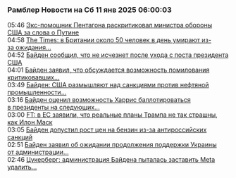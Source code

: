 <h3>Рамблер Новости на Сб 11 янв 2025 06:00:03</h3>
<div class="rssn table">
  <span class="smaller gray hspace">05:46</span>
  <a class="nodecor" href="https://news.rambler.ru/world/54029313-eks-pomoschnik-pentagona-raskritikoval-ministra-oborony-ssha-za-slova-o-putine/">Экс-помощник Пентагона раскритиковал министра обороны США за слова о Путине</a>
</div>
<div class="rssn table">
  <span class="smaller gray hspace">04:58</span>
  <a class="nodecor" href="https://news.rambler.ru/world/54029148-the-times-v-britanii-okolo-50-chelovek-v-den-umirayut-iz-za-ozhidaniya-v-bolnitsah/">The Times: в Британии около 50 человек в день умирают из-за ожидания...</a>
</div>
<div class="rssn table">
  <span class="smaller gray hspace">04:52</span>
  <a class="nodecor" href="https://news.rambler.ru/world/54029109-bayden-soobschil-chto-ne-ischeznet-posle-uhoda-s-posta-prezidenta-ssha/">Байден сообщил, что не исчезнет после ухода с поста президента США</a>
</div>
<div class="rssn table">
  <span class="smaller gray hspace">04:01</span>
  <a class="nodecor" href="https://news.rambler.ru/world/54029227-bayden-zayavil-chto-obsuzhdaetsya-vozmozhnost-pomilovaniya-kritikovavshih-trampa-lits/">Байден заявил, что обсуждается возможность помилования критиковавших...</a>
</div>
<div class="rssn table">
  <span class="smaller gray hspace">03:49</span>
  <a class="nodecor" href="https://news.rambler.ru/world/54029208-bayden-ssha-razmyshlyayut-nad-sanktsiyami-protiv-neftyanoy-promyshlennosti-venesuely/">Байден: США размышляют над санкциями против нефтяной промышленности...</a>
</div>
<div class="rssn table">
  <span class="smaller gray hspace">03:16</span>
  <a class="nodecor" href="https://news.rambler.ru/world/54020939-bayden-otsenil-vozmozhnost-harris-ballotirovatsya-v-prezidenty-na-sleduyuschih-vyborah/">Байден оценил возможность Харрис баллотироваться в президенты на следующих...</a>
</div>
<div class="rssn table">
  <span class="smaller gray hspace">03:00</span>
  <a class="nodecor" href="https://news.rambler.ru/world/54029206-ft-v-es-zayavili-chto-realnye-plany-trampa-ne-tak-strashny-kak-ilon-mask/">FT: в ЕС заявили, что реальные планы Трампа не так страшны, как Илон Маск</a>
</div>
<div class="rssn table">
  <span class="smaller gray hspace">03:05</span>
  <a class="nodecor" href="https://news.rambler.ru/world/54029195-bayden-dopustil-rost-tsen-na-benzin-iz-za-antirossiyskih-sanktsiy/">Байден допустил рост цен на бензин из-за антироссийских санкций</a>
</div>
<div class="rssn table">
  <span class="smaller gray hspace">02:51</span>
  <a class="nodecor" href="https://news.rambler.ru/world/54029194-bayden-zayavil-ob-ozhidanii-prodolzheniya-podderzhki-ukrainy-ot-administratsii-trampa/">Байден заявил об ожидании продолжения поддержки Украины от администрации...</a>
</div>
<div class="rssn table">
  <span class="smaller gray hspace">02:46</span>
  <a class="nodecor" href="https://news.rambler.ru/world/54029186-tsukerberg-administratsiya-baydena-pytalas-zastavit-meta-udalit-mem-s-di-kaprio/">Цукерберг: администрация Байдена пыталась заставить Meta удалить...</a>
</div>